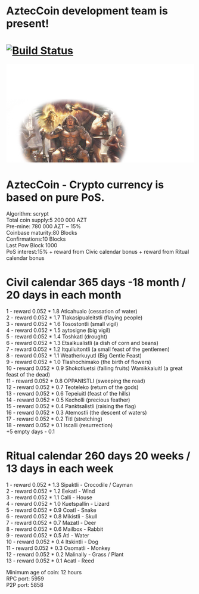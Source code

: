 AztecCoin development team is present!
===========================
[![Build Status](https://api.travis-ci.org/DevelCurrency/AztecCoin.svg?branch=master)](https://travis-ci.org/DevelCurrency/AztecCoin)
===========================
![img](https://github.com/DevelCurrency/AztecCoin/blob/master/src/qt/res/images/bkg.png)



AztecCoin - Crypto currency is based on pure PoS.
===========================

Algorithm: scrypt <BR>
Total coin supply:5 200 000 AZT<BR>
Pre-mine: 780 000 AZT ~ 15% <BR>
Coinbase maturity:80 Blocks<BR>
Confirmations:10 Blocks<BR>
Last Pow Block 1000<BR>
PoS interest:15% + reward from Civic calendar bonus + reward from Ritual calendar bonus<BR>

Civil calendar 365 days -18 month / 20 days in each month
===========================
1 - reward 0.052 * 1.8 Atlcahualo (cessation of water)<BR>
2 - reward 0.052 * 1.7 Tlakasipualeitstli (flaying people)<BR>
3 - reward 0.052 * 1.6 Tosostontli (small vigil)<BR>
4 - reward 0.052 * 1.5 aytosigne (big vigil)<BR>
5 - reward 0.052 * 1.4 Toshkatl (drought)<BR>
6 - reward 0.052 * 1.3 Etsalkualistli (a dish of corn and beans)<BR>
7 - reward 0.052 * 1.2 Itquiluitontli (a small feast of the gentlemen)<BR>
8 - reward 0.052 * 1.1 Weatherkuyutl (Big Gentle Feast)<BR>
9 - reward 0.052 * 1.0 Tlashochimako (the birth of flowers)<BR>
10 - reward 0.052 * 0.9 Shokotluetsi (falling fruits) Wamikkaiuitl (a great feast of the dead)<BR>
11 - reward 0.052 * 0.8 OPPANISTLI (sweeping the road)<BR>
12 - reward 0.052 * 0.7 Teoteleko (return of the gods)<BR>
13 - reward 0.052 * 0.6 Tepeiuitl (feast of the hills)<BR>
14 - reward 0.052 * 0.5 Kecholli (precious feather)<BR>
15 - reward 0.052 * 0.4 Panktsalistli (raising the flag)<BR>
16 - reward 0.052 * 0.3 Atemostli (the descent of waters)<BR>
17 - reward 0.052 * 0.2 Titl (stretching)<BR>
18 - reward 0.052 * 0.1 Iscalli (resurrection)<BR>
+5 empty days - 0.1


Ritual calendar 260 days 20 weeks / 13 days in each week
===========================
1 - reward 0.052 * 1.3 Sipaktli - Crocodile / Cayman <BR>
2 - reward 0.052 * 1.2 Eekatl - Wind <BR>
3 - reward 0.052 * 1.1 Calli - House <BR>
4 - reward 0.052 * 1.0 Kuetspallin - Lizard <BR>
5 - reward 0.052 * 0.9 Coatl - Snake <BR>
6 - reward 0.052 * 0.8 Mikistli - Skull <BR>
7 - reward 0.052 * 0.7 Mazatl - Deer <BR>
8 - reward 0.052 * 0.6 Mailbox - Rabbit<BR>
9 - reward 0.052 * 0.5 Atl - Water<BR>
10 - reward 0.052 * 0.4 Itskintli - Dog<BR>
11 - reward 0.052 * 0.3 Osomatli - Monkey<BR>
12 - reward 0.052 * 0.2 Malinally - Grass / Plant<BR>
13 - reward 0.052 * 0.1 Acatl - Reed<BR>

Minimum age of coin: 12 hours <BR>
RPC port: 5959 <BR>
P2P port: 5858 <BR>

